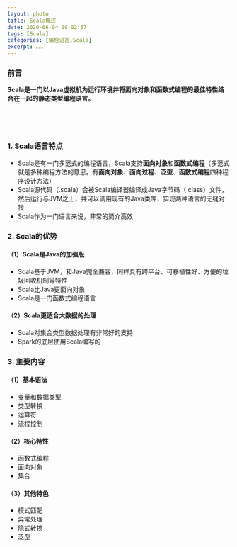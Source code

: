 ```yaml
---
layout: photo
title: Scala概述
date: 2020-06-04 09:02:57
tags: [Scala]
categories: [编程语言,Scala]
excerpt: 。。。
---
```


### 前言

<!--Scala版本：2.12.11-->

**Scala是一门以Java虚拟机为运行环境并将面向对象和函数式编程的最佳特性结合在一起的静态类型编程语言。**

<!--注：-->

​		<!--1. 静态语言在声明变量的时候是需要明确变量类型的-->

​		<!--2. 静态语言如：Java、C、C++等，动态语言如：JavaScript-->



### 1. Scala语言特点

- Scala是有一门多范式的编程语言，Scala支持**面向对象**和**函数式编程**（多范式就是多种编程方法的意思。有**面向对象**、**面向过程**、**泛型**、**函数式编程**四种程序设计方法）
- Scala源代码（.scala）会被Scala编译器编译成Java字节码（.class）文件，然后运行与JVM之上，并可以调用现有的Java类库，实现两种语言的无缝对接
- Scala作为一门语言来说，非常的简介高效



### 2. Scala的优势

#### （1）Scala是Java的加强版

- Scala基于JVM，和Java完全兼容，同样具有跨平台、可移植性好、方便的垃圾回收机制等特性
- Scala比Java更面向对象
- Scala是一门函数式编程语言

#### （2）Scala更适合大数据的处理

- Scala对集合类型数据处理有非常好的支持
- Spark的底层使用Scala编写的



### 3. 主要内容

#### （1）基本语法

- 变量和数据类型
- 类型转换
- 运算符
- 流程控制

#### （2）核心特性

- 函数式编程
- 面向对象
- 集合

#### （3）其他特色

- 模式匹配
- 异常处理
- 隐式转换
- 泛型